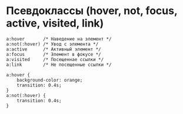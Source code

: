 # Псевдоклассы (hover, not, focus, active, visited, link)

```css:no-line-numbers
a:hover       /* Наведение на элемент */
a:not(:hover) /* Увод с элемента */
a:active      /* Активный элемент */
a:focus       /* Элемент в фокусе */
a:visited     /* Посещеннае ссылки */
a:link        /* Не посещенные ссылки */
```

```css:no-line-numbers
a:hover {
	background-color: orange;
	transition: 0.4s;
}
a:not(:hover) {
	transition: 0.4s;
}
```
